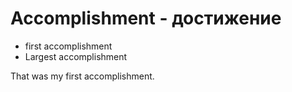 # Accomplishment - достижение

- first accomplishment
- Largest accomplishment

That was my first accomplishment.
